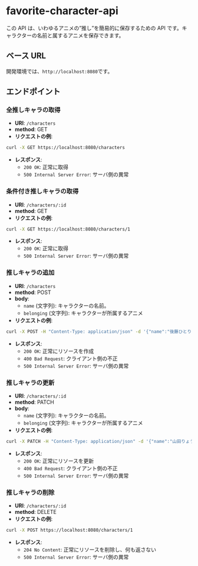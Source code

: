 # favorite-character-api

この API は、いわゆるアニメの”推し”を簡易的に保存するための API です。キャラクターの名前と属するアニメを保存できます。

## ベース URL

開発環境では、`http://localhost:8080`です。

## エンドポイント

### 全推しキャラの取得

- **URI**: `/characters`
- **method**: GET
- **リクエストの例**:

```sh
curl -X GET https://localhost:8080/characters
```

- **レスポンス**:
  - `200 OK`: 正常に取得
  - `500 Internal Server Error`: サーバ側の異常

### 条件付き推しキャラの取得

- **URI**: `/characters/:id`
- **method**: GET
- **リクエストの例**:

```sh
curl -X GET https://localhost:8080/characters/1
```

- **レスポンス**:
  - `200 OK`: 正常に取得
  - `500 Internal Server Error`: サーバ側の異常

### 推しキャラの追加

- **URI**: `/characters`
- **method**: POST
- **body**:
  - `name` (文字列): キャラクターの名前。
  - `belonging` (文字列): キャラクターが所属するアニメ
- **リクエストの例**:

```sh
curl -X POST -H "Content-Type: application/json" -d '{"name":"後藤ひとり","belonging":"ぼっちざろっく"}' http://localhost:8080/characters

```

- **レスポンス**:
  - `200 OK`: 正常にリソースを作成
  - `400 Bad Request`: クライアント側の不正
  - `500 Internal Server Error`: サーバ側の異常

### 推しキャラの更新

- **URI**: `/characters/:id`
- **method**: PATCH
- **body**:
  - `name` (文字列): キャラクターの名前。
  - `belonging` (文字列): キャラクターが所属するアニメ
- **リクエストの例**:

```sh
curl -X PATCH -H "Content-Type: application/json" -d '{"name":"山田りょう","belonging":"ぼっちざろっく"}' http://localhost:8080/characters/1

```

- **レスポンス**:
  - `200 OK`: 正常にリソースを更新
  - `400 Bad Request`: クライアント側の不正
  - `500 Internal Server Error`: サーバ側の異常

### 推しキャラの削除

- **URI**: `/characters/:id`
- **method**: DELETE
- **リクエストの例**:

```sh
curl -X POST https://localhost:8080/characters/1
```

- **レスポンス**:
  - `204 No Content`: 正常にリソースを削除し、何も返さない
  - `500 Internal Server Error`: サーバ側の異常
